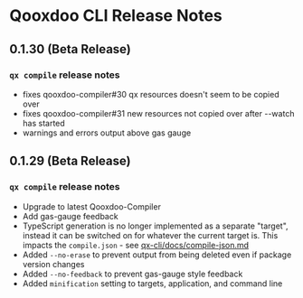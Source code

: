 # Qooxdoo CLI Release  Notes

## 0.1.30 (Beta Release)
### `qx compile` release notes
* fixes qooxdoo-compiler#30 qx resources doesn't seem to be copied over
* fixes qooxdoo-compiler#31 new resources not copied over after --watch has started
* warnings and errors output above gas gauge

## 0.1.29 (Beta Release)
### `qx compile` release notes
* Upgrade to latest Qooxdoo-Compiler
* Add gas-gauge feedback
* TypeScript generation is no longer implemented as a separate "target", instead it can be switched on for whatever the current target is.  This impacts the `compile.json` - see [qx-cli/docs/compile-json.md](https://github.com/qooxdoo/qooxdoo-cli/blob/master/docs/compile-json.md#typescript) 
* Added `--no-erase` to prevent output from being deleted even if package version changes
* Added `--no-feedback` to prevent gas-gauge style feedback
* Added `minification` setting to targets, application, and command line

